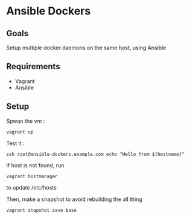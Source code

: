 # Ansible Dockers

## Goals

Setup multiple docker daemons on the same host, using Ansible

## Requirements

- Vagrant
- Ansible

## Setup

Spwan the vm :

    vagrant up

Test it :

    ssh root@ansible-dockers.example.com echo "Hello from $(hostname)"

If host is not found, run

    vagrant hostmanager

to update /etc/hosts

Then, make a snapshot to avoid rebuilding the all thing

    vagrant snapshot save base